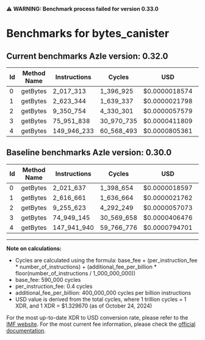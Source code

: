 ⚠️ **WARNING: Benchmark process failed for version 0.33.0**

# Benchmarks for bytes_canister

## Current benchmarks Azle version: 0.32.0

| Id  | Method Name | Instructions | Cycles     | USD           | USD/Million Calls | Change                              |
| --- | ----------- | ------------ | ---------- | ------------- | ----------------- | ----------------------------------- |
| 0   | getBytes    | 2_017_313    | 1_396_925  | $0.0000018574 | $1.85             | <font color="green">-4_324</font>   |
| 1   | getBytes    | 2_623_344    | 1_639_337  | $0.0000021798 | $2.17             | <font color="red">+6_683</font>     |
| 2   | getBytes    | 9_350_754    | 4_330_301  | $0.0000057579 | $5.75             | <font color="red">+95_131</font>    |
| 3   | getBytes    | 75_951_838   | 30_970_735 | $0.0000411809 | $41.18            | <font color="red">+1_002_693</font> |
| 4   | getBytes    | 149_946_233  | 60_568_493 | $0.0000805361 | $80.53            | <font color="red">+2_004_293</font> |

## Baseline benchmarks Azle version: 0.30.0

| Id  | Method Name | Instructions | Cycles     | USD           | USD/Million Calls |
| --- | ----------- | ------------ | ---------- | ------------- | ----------------- |
| 0   | getBytes    | 2_021_637    | 1_398_654  | $0.0000018597 | $1.85             |
| 1   | getBytes    | 2_616_661    | 1_636_664  | $0.0000021762 | $2.17             |
| 2   | getBytes    | 9_255_623    | 4_292_249  | $0.0000057073 | $5.70             |
| 3   | getBytes    | 74_949_145   | 30_569_658 | $0.0000406476 | $40.64            |
| 4   | getBytes    | 147_941_940  | 59_766_776 | $0.0000794701 | $79.47            |

---

**Note on calculations:**

- Cycles are calculated using the formula: base_fee + (per_instruction_fee \* number_of_instructions) + (additional_fee_per_billion \* floor(number_of_instructions / 1_000_000_000))
- base_fee: 590_000 cycles
- per_instruction_fee: 0.4 cycles
- additional_fee_per_billion: 400_000_000 cycles per billion instructions
- USD value is derived from the total cycles, where 1 trillion cycles = 1 XDR, and 1 XDR = $1.329670 (as of October 24, 2024)

For the most up-to-date XDR to USD conversion rate, please refer to the [IMF website](https://www.imf.org/external/np/fin/data/rms_sdrv.aspx).
For the most current fee information, please check the [official documentation](https://internetcomputer.org/docs/current/developer-docs/gas-cost#execution).
